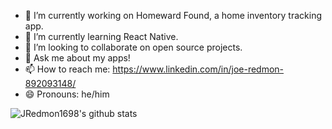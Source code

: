 


- 🔭 I’m currently working on Homeward Found, a home inventory tracking app. 
- 🌱 I’m currently learning React Native.
- 👯 I’m looking to collaborate on open source projects. 
- 💬 Ask me about my apps!
- 📫 How to reach me: https://www.linkedin.com/in/joe-redmon-892093148/
- 😄 Pronouns: he/him


![JRedmon1698's github stats](https://github-readme-stats.vercel.app/api?username=JRedmon1698&theme=vision-friendly-dark)
